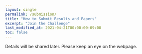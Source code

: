 ```yaml
---
layout: single
permalink: /submission/
title: "How to Submit Results and Papers"
excerpt: "Join the Challenge"
last_modified_at: 2021-04-21T00:00:00-09:00
toc: false
---
```


<!-- Participants are required to submit a csv file with three columns:
user_id; timestamp; activity_id

Each row represents a sample collected in a specific timestamp. -->

Details will be shared later. Please keep an eye on the webpage.

<!--## Submission Link
- __Submission of results:__ June 15, 2021

Please submit from [here](https://forms.gle/jsfd5ULZ7ruKsqfN7) -->

